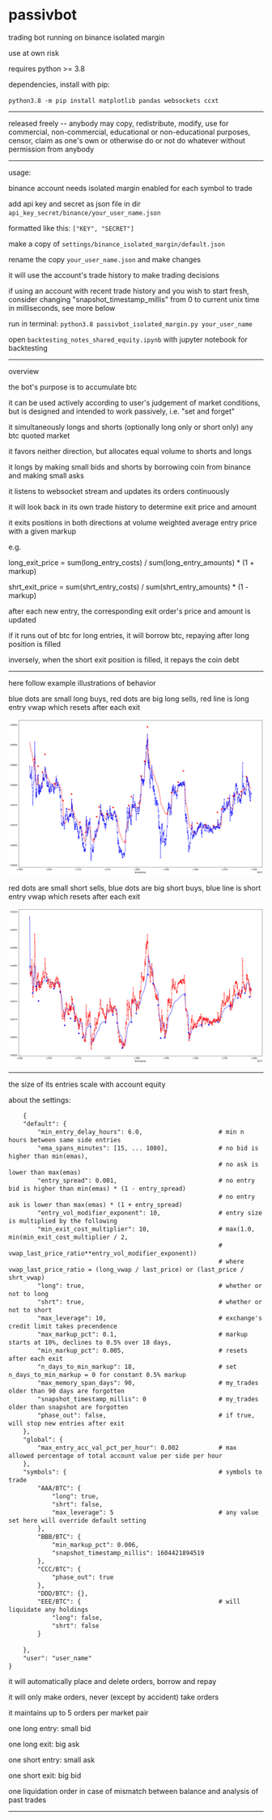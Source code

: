 # passivbot
trading bot running on binance isolated margin

use at own risk


requires python >= 3.8


dependencies, install with pip:


`python3.8 -m pip install matplotlib pandas websockets ccxt`


------------------------------------------------------------------

released freely -- anybody may copy, redistribute, modify, use for commercial, non-commercial, educational or non-educational purposes, censor, claim as one's own or otherwise do or not do whatever without permission from anybody

------------------------------------------------------------------

usage:

binance account needs isolated margin enabled for each symbol to trade

add api key and secret as json file in dir `api_key_secret/binance/your_user_name.json`

formatted like this: `["KEY", "SECRET"]`


make a copy of `settings/binance_isolated_margin/default.json`

rename the copy `your_user_name.json` and make changes

it will use the account's trade history to make trading decisions

if using an account with recent trade history and you wish to start fresh,
consider changing "snapshot_timestamp_millis" from 0 to current unix time in milliseconds, see more below

run in terminal: `python3.8 passivbot_isolated_margin.py your_user_name`


open `backtesting_notes_shared_equity.ipynb` with jupyter notebook for backtesting

------------------------------------------------------------------

overview

the bot's purpose is to accumulate btc

it can be used actively according to user's judgement of market conditions, but is designed and intended to work passively, i.e. "set and forget"

it simultaneously longs and shorts (optionally long only or short only) any btc quoted market

it favors neither direction, but allocates equal volume to shorts and longs

it longs by making small bids and shorts by borrowing coin from binance and making small asks

it listens to websocket stream and updates its orders continuously

it will look back in its own trade history to determine exit price and amount

it exits positions in both directions at volume weighted average entry price with a given markup

e.g.

long_exit_price = sum(long_entry_costs) / sum(long_entry_amounts) * (1 + markup)

shrt_exit_price = sum(shrt_entry_costs) / sum(shrt_entry_amounts) * (1 - markup)

after each new entry, the corresponding exit order's price and amount is updated

if it runs out of btc for long entries, it will borrow btc, repaying after long position is filled

inversely,
when the short exit position is filled, it repays the coin debt

----------------------------------------------------------------------------------------

here follow example illustrations of behavior

blue dots are small long buys, red dots are big long sells, red line is long entry vwap which resets after each exit

![long](/docs/xmr_btc_long.png)



red dots are small short sells, blue dots are big short buys, blue line is short entry vwap which resets after each exit

![short](/docs/xmr_btc_shrt.png/)







------------------------------------------------------------------
the size of its entries scale with account equity


about the settings:

        {
        "default": {
            "min_entry_delay_hours": 6.0,                     # min n hours between same side entries
            "ema_spans_minutes": [15, ... 1080],              # no bid is higher than min(emas),
                                                              # no ask is lower than max(emas)
            "entry_spread": 0.001,                            # no entry bid is higher than min(emas) * (1 - entry_spread)
                                                              # no entry ask is lower than max(emas) * (1 + entry_spread)
            "entry_vol_modifier_exponent": 10,                # entry size is multiplied by the following
            "min_exit_cost_multiplier": 10,                   # max(1.0, min(min_exit_cost_multiplier / 2,
                                                              #              vwap_last_price_ratio**entry_vol_modifier_exponent))
                                                              # where vwap_last_price_ratio = (long_vwap / last_price) or (last_price / shrt_vwap)
            "long": true,                                     # whether or not to long
            "shrt": true,                                     # whether or not to short
            "max_leverage": 10,                               # exchange's credit limit takes precendence
            "max_markup_pct": 0.1,                            # markup starts at 10%, declines to 0.5% over 18 days,
            "min_markup_pct": 0.005,                          # resets after each exit
            "n_days_to_min_markup": 18,                       # set n_days_to_min_markup = 0 for constant 0.5% markup
            "max_memory_span_days": 90,                       # my_trades older than 90 days are forgotten
            "snapshot_timestamp_millis": 0                    # my_trades older than snapshot are forgotten
            "phase_out": false,                               # if true, will stop new entries after exit
        },
        "global": {
            "max_entry_acc_val_pct_per_hour": 0.002           # max allowed percentage of total account value per side per hour
        },
        "symbols": {                                          # symbols to trade
            "AAA/BTC": {
                "long": true,
                "shrt": false,
                "max_leverage": 5                             # any value set here will override default setting
            },
            "BBB/BTC": {
                "min_markup_pct": 0.006,
                "snapshot_timestamp_millis": 1604421894519
            },
            "CCC/BTC": {
                "phase_out": true
            },
            "DDD/BTC": {},
            "EEE/BTC": {                                      # will liquidate any holdings
                "long": false,
                "shrt": false
            }

        },
        "user": "user_name"
    }




it will automatically place and delete orders, borrow and repay

it will only make orders, never (except by accident) take orders

it maintains up to 5 orders per market pair


one long entry: small bid

one long exit: big ask

one short entry: small ask

one short exit: big bid

one liquidation order in case of mismatch between balance and analysis of past trades

-------------------------------------------------------------------------

